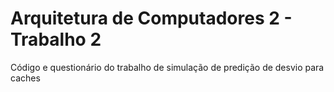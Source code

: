 # Arquitetura de Computadores 2 - Trabalho 2
Código e questionário do trabalho de simulação de predição de desvio para caches 
